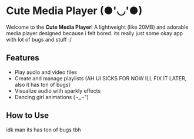 # Cute Media Player (●'◡'●)

Welcome to the **Cute Media Player**! A lightweight (like 20MB) and adorable media player designed because i felt bored. its really just some okay app with lot of bugs and stuff :/

## Features
- Play audio and video files
- Create and manage playlists (AH UI SICKS FOR NOW ILL FIX IT LATER, also it has ton of bugs)
- Visualize audio with sparkly effects
- Dancing girl animations (¬_¬")

## How to Use
idk man its has ton of bugs tbh